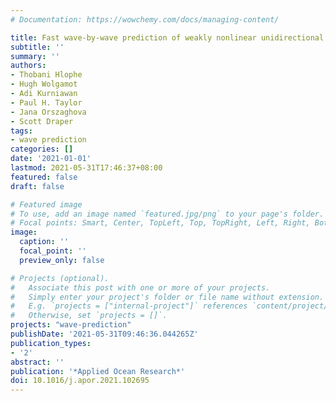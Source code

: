 ```yaml
---
# Documentation: https://wowchemy.com/docs/managing-content/

title: Fast wave-by-wave prediction of weakly nonlinear unidirectional wave fields
subtitle: ''
summary: ''
authors:
- Thobani Hlophe
- Hugh Wolgamot
- Adi Kurniawan
- Paul H. Taylor
- Jana Orszaghova
- Scott Draper
tags: 
- wave prediction
categories: []
date: '2021-01-01'
lastmod: 2021-05-31T17:46:37+08:00
featured: false
draft: false

# Featured image
# To use, add an image named `featured.jpg/png` to your page's folder.
# Focal points: Smart, Center, TopLeft, Top, TopRight, Left, Right, BottomLeft, Bottom, BottomRight.
image:
  caption: ''
  focal_point: ''
  preview_only: false

# Projects (optional).
#   Associate this post with one or more of your projects.
#   Simply enter your project's folder or file name without extension.
#   E.g. `projects = ["internal-project"]` references `content/project/deep-learning/index.md`.
#   Otherwise, set `projects = []`.
projects: "wave-prediction" 
publishDate: '2021-05-31T09:46:36.044265Z'
publication_types:
- '2'
abstract: ''
publication: '*Applied Ocean Research*'
doi: 10.1016/j.apor.2021.102695
---
```

